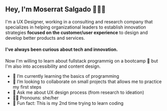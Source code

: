 ## Hey, I'm Moserrat Salgado 👩🏻‍💻

I'm a UX Designer, working in a consulting and research company that specializes in helping organizational leaders to establish innovation strategies **focused on the customer/user experience** to design and develop better products and services.

#### I've always been curious about tech and innovation. 
Now I'm willing to learn about fullstack programmig on a bootcamp 👾 but I'm also into accessibility and content design. 

- 🌱 I’m currently learning the basics of programming 
- 🤝 I’m looking to collaborate on small projects that allows me to practice my first steps 
- 🦄 Ask me about UX design process (from research to ideation)
- 👩🏽 Pronouns: she/her
- 🌟 Fun fact: This is my 2nd time trying to learn coding




<!--
**monnsalgado/monnsalgado** is a ✨ _special_ ✨ repository because its `README.md` (this file) appears on your GitHub profile.

Here are some ideas to get you started:

- 🔭 I’m currently working on ...
- 🌱 I’m currently learning ...
- 👯 I’m looking to collaborate on ...
- 🤔 I’m looking for help with ...
- 💬 Ask me about ...
- 📫 How to reach me: ...
- 😄 Pronouns: ...
- ⚡ Fun fact: ...
-->
